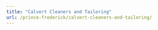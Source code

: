 ```yaml
---
title: "Calvert Cleaners and Tailoring"
url: /prince-frederick/calvert-cleaners-and-tailoring/
---
```

